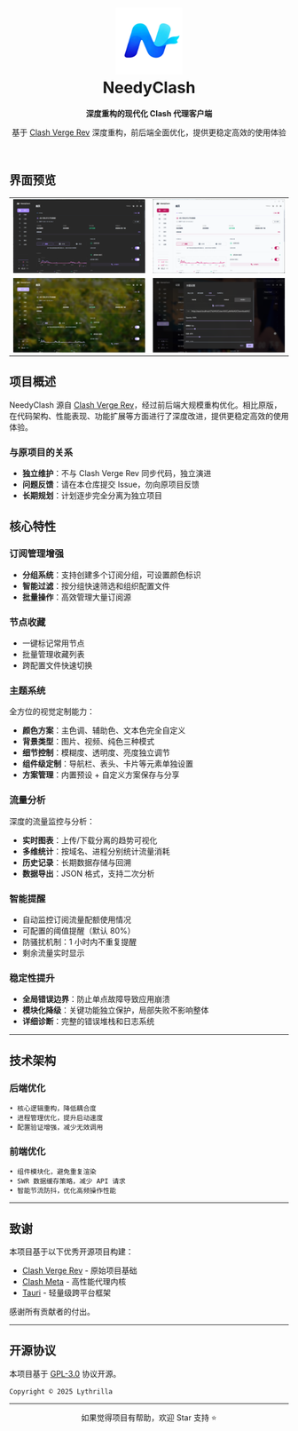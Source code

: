 <h1 align="center">
  <img src="src/assets/image/logo.png" width="120" alt="NeedyClash"/>
  <br/>
  NeedyClash
</h1>

<p align="center">
  <b>深度重构的现代化 Clash 代理客户端</b>
</p>

<p align="center">
  基于 <a href="https://github.com/clash-verge-rev/clash-verge-rev">Clash Verge Rev</a> 深度重构，前后端全面优化，提供更稳定高效的使用体验
</p>

<br>

## 界面预览

<div align="center">
  <table>
    <tr>
      <td><img src="1.png" alt="主界面" width="400"/></td>
      <td><img src="2.png" alt="节点管理" width="400"/></td>
    </tr>
    <tr>
      <td><img src="3.png" alt="主题定制" width="400"/></td>
      <td><img src="4.png" alt="流量分析" width="400"/></td>
    </tr>
  </table>
</div>

## 项目概述

NeedyClash 源自 [Clash Verge Rev](https://github.com/clash-verge-rev/clash-verge-rev)，经过前后端大规模重构优化。相比原版，在代码架构、性能表现、功能扩展等方面进行了深度改进，提供更稳定高效的使用体验。

### 与原项目的关系

- **独立维护**：不与 Clash Verge Rev 同步代码，独立演进
- **问题反馈**：请在本仓库提交 Issue，勿向原项目反馈
- **长期规划**：计划逐步完全分离为独立项目

## 核心特性

### 订阅管理增强

- **分组系统**：支持创建多个订阅分组，可设置颜色标识
- **智能过滤**：按分组快速筛选和组织配置文件
- **批量操作**：高效管理大量订阅源

### 节点收藏

- 一键标记常用节点
- 批量管理收藏列表
- 跨配置文件快速切换

### 主题系统

全方位的视觉定制能力：

- **颜色方案**：主色调、辅助色、文本色完全自定义
- **背景类型**：图片、视频、纯色三种模式
- **细节控制**：模糊度、透明度、亮度独立调节
- **组件级定制**：导航栏、表头、卡片等元素单独设置
- **方案管理**：内置预设 + 自定义方案保存与分享

### 流量分析

深度的流量监控与分析：

- **实时图表**：上传/下载分离的趋势可视化
- **多维统计**：按域名、进程分别统计流量消耗
- **历史记录**：长期数据存储与回溯
- **数据导出**：JSON 格式，支持二次分析

### 智能提醒

- 自动监控订阅流量配额使用情况
- 可配置的阈值提醒（默认 80%）
- 防骚扰机制：1 小时内不重复提醒
- 剩余流量实时显示

### 稳定性提升

- **全局错误边界**：防止单点故障导致应用崩溃
- **模块化降级**：关键功能独立保护，局部失败不影响整体
- **详细诊断**：完整的错误堆栈和日志系统

---

## 技术架构

### 后端优化

```
• 核心逻辑重构，降低耦合度
• 进程管理优化，提升启动速度
• 配置验证增强，减少无效调用
```

### 前端优化

```
• 组件模块化，避免重复渲染
• SWR 数据缓存策略，减少 API 请求
• 智能节流防抖，优化高频操作性能
```

---

## 致谢

本项目基于以下优秀开源项目构建：

- [Clash Verge Rev](https://github.com/clash-verge-rev/clash-verge-rev) - 原始项目基础
- [Clash Meta](https://github.com/MetaCubeX/mihomo) - 高性能代理内核
- [Tauri](https://tauri.app/) - 轻量级跨平台框架

感谢所有贡献者的付出。

---

## 开源协议

本项目基于 [GPL-3.0](LICENSE) 协议开源。

```
Copyright © 2025 Lythrilla
```

---

<div align="center">

如果觉得项目有帮助，欢迎 Star 支持 ⭐

</div>
